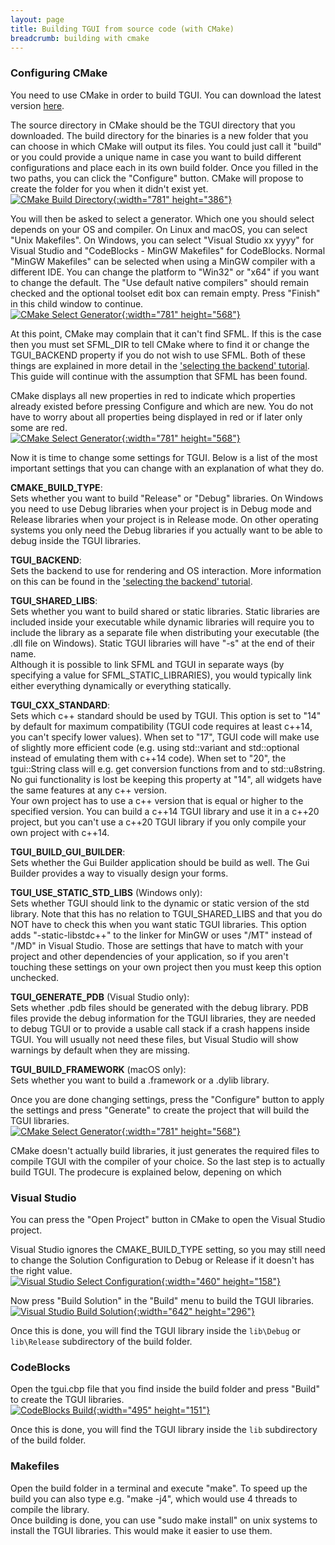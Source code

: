 ```yaml
---
layout: page
title: Building TGUI from source code (with CMake)
breadcrumb: building with cmake
---
```


### Configuring CMake

You need to use CMake in order to build TGUI. You can download the latest version [here](https://www.cmake.org/download/).

The source directory in CMake should be the TGUI directory that you downloaded. The build directory for the binaries is a new folder that you can choose in which CMake will output its files. You could just call it "build" or you could provide a unique name in case you want to build different configurations and place each in its own build folder. Once you filled in the two paths, you can click the "Configure" button. CMake will propose to create the folder for you when it didn't exist yet.  
[![CMake Build Directory](/resources/Tutorials/0.9/CMakeSrcAndBuildDirectories.png){:width="781" height="386"}](/resources/Tutorials/0.9/CMakeSrcAndBuildDirectories.png)

You will then be asked to select a generator. Which one you should select depends on your OS and compiler.
On Linux and macOS, you can select "Unix Makefiles". On Windows, you can select "Visual Studio xx yyyy" for Visual Studio and "CodeBlocks - MinGW Makefiles" for CodeBlocks. Normal "MinGW Makefiles" can be selected when using a MinGW compiler with a different IDE.
You can change the platform to "Win32" or "x64" if you want to change the default. The "Use default native compilers" should remain checked and the optional toolset edit box can remain empty.
Press "Finish" in this child window to continue.  
[![CMake Select Generator](/resources/Tutorials/0.9/CMakeGenerator.png){:width="781" height="568"}](/resources/Tutorials/0.9/CMakeGenerator.png)

At this point, CMake may complain that it can't find SFML. If this is the case then you must set SFML_DIR to tell CMake where to find it or change the TGUI\_BACKEND property if you do not wish to use SFML. Both of these things are explained in more detail in the ['selecting the backend' tutorial](../backends). This guide will continue with the assumption that SFML has been found.

CMake displays all new properties in red to indicate which properties already existed before pressing Configure and which are new. You do not have to worry about all properties being displayed in red or if later only some are red.  
[![CMake Select Generator](/resources/Tutorials/0.9/CMakeConfigureValues.png){:width="781" height="568"}](/resources/Tutorials/0.9/CMakeConfigureValues.png)

Now it is time to change some settings for TGUI. Below is a list of the most important settings that you can change with an explanation of what they do.

**CMAKE\_BUILD\_TYPE**:  
Sets whether you want to build "Release" or "Debug" libraries. On Windows you need to use Debug libraries when your project is in Debug mode and Release libraries when your project is in Release mode. On other operating systems you only need the Debug libraries if you actually want to be able to debug inside the TGUI libraries.

**TGUI\_BACKEND**:  
Sets the backend to use for rendering and OS interaction. More information on this can be found in the ['selecting the backend' tutorial](../backends).

**TGUI\_SHARED\_LIBS**:  
Sets whether you want to build shared or static libraries. Static libraries are included inside your executable while dynamic libraries will require you to include the library as a separate file when distributing your executable (the .dll file on Windows). Static TGUI libraries will have "-s" at the end of their name.  
Although it is possible to link SFML and TGUI in separate ways (by specifying a value for SFML\_STATIC\_LIBRARIES), you would typically link either everything dynamically or everything statically.

**TGUI\_CXX\_STANDARD**:  
Sets which c++ standard should be used by TGUI. This option is set to "14" by default for maximum compatibility (TGUI code requires at least c++14, you can't specify lower values). When set to "17", TGUI code will make use of slightly more efficient code (e.g. using std::variant and std::optional instead of emulating them with c++14 code). When set to "20", the tgui::String class will e.g. get conversion functions from and to std::u8string.  
No gui functionality is lost be keeping this property at "14", all widgets have the same features at any c++ version.  
Your own project has to use a c++ version that is equal or higher to the specified version. You can build a c++14 TGUI library and use it in a c++20 project, but you can't use a c++20 TGUI library if you only compile your own project with c++14.

**TGUI\_BUILD\_GUI\_BUILDER**:  
Sets whether the Gui Builder application should be build as well. The Gui Builder provides a way to visually design your forms.

**TGUI\_USE\_STATIC\_STD\_LIBS** (Windows only):  
Sets whether TGUI should link to the dynamic or static version of the std library. Note that this has no relation to TGUI\_SHARED\_LIBS and that you do NOT have to check this when you want static TGUI libraries.
This option adds "-static-libstdc++" to the linker for MinGW or uses "/MT" instead of "/MD" in Visual Studio. Those are settings that have to match with your project and other dependencies of your application, so if you aren't touching these settings on your own project then you must keep this option unchecked.

**TGUI\_GENERATE\_PDB** (Visual Studio only):  
Sets whether .pdb files should be generated with the debug library. PDB files provide the debug information for the TGUI libraries, they are needed to debug TGUI or to provide a usable call stack if a crash happens inside TGUI. You will usually not need these files, but Visual Studio will show warnings by default when they are missing.

**TGUI\_BUILD\_FRAMEWORK** (macOS only):  
Sets whether you want to build a .framework or a .dylib library.

Once you are done changing settings, press the "Configure" button to apply the settings and press "Generate" to create the project that will build the TGUI libraries.  
[![CMake Select Generator](/resources/Tutorials/0.9/CMakeGenerate.png){:width="781" height="568"}](/resources/Tutorials/0.9/CMakeGenerate.png)

CMake doesn't actually build libraries, it just generates the required files to compile TGUI with the compiler of your choice. So the last step is to actually build TGUI. The prodecure is explained below, depening on which 

### Visual Studio

You can press the "Open Project" button in CMake to open the Visual Studio project.

Visual Studio ignores the CMAKE\_BUILD\_TYPE setting, so you may still need to change the Solution Configuration to Debug or Release if it doesn't has the right value.  
[![Visual Studio Select Configuration](/resources/Tutorials/0.9/BuildTGUI-VisualStudio-SelectConfiguration.png){:width="460" height="158"}](/resources/Tutorials/0.9/BuildTGUI-VisualStudio-SelectConfiguration.png)

Now press "Build Solution" in the "Build" menu to build the TGUI libraries.  
[![Visual Studio Build Solution](/resources/Tutorials/0.9/BuildTGUI-VisualStudio.png){:width="642" height="296"}](/resources/Tutorials/0.9/BuildTGUI-VisualStudio.png)

Once this is done, you will find the TGUI library inside the `lib\Debug` or `lib\Release` subdirectory of the build folder.

### CodeBlocks

Open the tgui.cbp file that you find inside the build folder and press "Build" to create the TGUI libraries.  
[![CodeBlocks Build](/resources/Tutorials/0.9/BuildTGUI-CodeBlocks.png){:width="495" height="151"}](/resources/Tutorials/0.9/BuildTGUI-CodeBlocks.png)

Once this is done, you will find the TGUI library inside the `lib` subdirectory of the build folder.

### Makefiles

Open the build folder in a terminal and execute "make". To speed up the build you can also type e.g. "make -j4", which would use 4 threads to compile the library.  
Once building is done, you can use "sudo make install" on unix systems to install the TGUI libraries. This would make it easier to use them.

